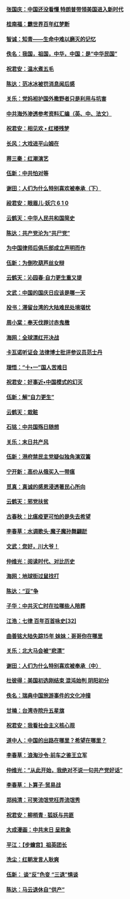 #### [张国庆：中国还没看懂 特朗普带领美国进入新时代](../pages/nsc993/n10764224.md?t=10061231) 

#### [桂南福：霸世界百年红梦断](../pages/nsc993/n10762380.md?t=10061231) 

#### [智诚：知青——生命中难以磨灭的记忆](../pages/nsc993/n10762372.md?t=10061231) 

#### [佚名：我国，祖国，中华，中国：是“中华民国”](../pages/nsc993/n10762366.md?t=10061231) 

#### [祝君安：温水煮五毛](../pages/nsc993/n10762362.md?t=10061231) 

#### [陈达：范冰冰被罚消息闻后感](../pages/nsc993/n10760142.md?t=10061231) 

#### [关乐：党妈袒护国外撒野者只是利用与坑害](../pages/nsc993/n10760019.md?t=10061231) 

#### [中共海外渗透参考资料汇编（英、中、法文）](../pages/nsc993/n10756055.md?t=10061231) 

#### [祝君安：相见欢  •  红楼残梦](../pages/nsc993/n10757542.md?t=10061231) 

#### [长风：大戏进平山姆在](../pages/nsc993/n10757155.md?t=10061231) 

#### [蒋三秦：红潮演艺](../pages/nsc993/n10756736.md?t=10061231) 

#### [伍新：中共怕对等](../pages/nsc993/n10754812.md?t=10061231) 

#### [谢田：人们为什么特别喜欢被奉承（下）](../pages/nsc993/n10755072.md?t=10061231) 

#### [祋君安：眼眉儿‧妖穴 6 1 0](../pages/nsc993/n10754802.md?t=10061231) 

#### [云鹤天：中华人民共和国简史](../pages/nsc993/n10753546.md?t=10061231) 

#### [陈达：共产党沦为“共尸党”](../pages/nsc993/n10753506.md?t=10061231) 

#### [为中国律师后俱乐部成立声明而作](../pages/nsc993/n10753359.md?t=10061231) 

#### [伍新：为倒吹葫芦丝女辩](../pages/nsc993/n10753300.md?t=10061231) 

#### [云鹤天：沁园春‧自力更生重又提](../pages/nsc993/n10752681.md?t=10061231) 

#### [文武：中国的国庆日应该是哪一天](../pages/nsc993/n10752564.md?t=10061231) 

#### [投书：滞留台湾的大陆难民处境堪忧](../pages/nsc993/n10751122.md?t=10061231) 

#### [周小棠：奉天伐罪讨赤鬼檄](../pages/nsc993/n10749279.md?t=10061231) 

#### [海网：全球漂红开决战](../pages/nsc993/n10747774.md?t=10061231) 

#### [卡瓦诺听证会 法律博士批评参议员范士丹](../pages/nsc993/n10748504.md?t=10061231) 

#### [理悟：“十•一”国人苦难日](../pages/nsc993/n10747763.md?t=10061231) 

#### [祝君安：好事近•中国模式的幻灭](../pages/nsc993/n10747755.md?t=10061231) 

#### [伍新：解“自力更生”](../pages/nsc993/n10747744.md?t=10061231) 

#### [云鹤天：栽赃](../pages/nsc993/n10747735.md?t=10061231) 

#### [石铭：中共国殇日随想](../pages/nsc993/n10747202.md?t=10061231) 

#### [关乐：末日共产风](../pages/nsc993/n10745398.md?t=10061231) 

#### [伍新：港府禁民主党疑似独角演双簧](../pages/nsc993/n10745393.md?t=10061231) 

#### [宁开新：高价从俄买入一带瘟](../pages/nsc993/n10745381.md?t=10061231) 

#### [觅真：真诚的感恩浸透著民心所向](../pages/nsc993/n10746220.md?t=10061231) 

#### [云鹤天：邪党扶贫](../pages/nsc993/n10745370.md?t=10061231) 

#### [古春秋：比瘟疫更可怕的是失去希望](../pages/nsc993/n10745352.md?t=10061231) 

#### [李春草：水调歌头‧魔子魔孙舞翩跹](../pages/nsc993/n10744963.md?t=10061231) 

#### [文武：您好，川大爷！](../pages/nsc993/n10739572.md?t=10061231) 

#### [仲维光：阅读时代、对比历史](../pages/nsc993/n10744494.md?t=10061231) 

#### [海网：地球街过鼠找打](../pages/nsc993/n10741404.md?t=10061231) 

#### [陈达：“豆”争](../pages/nsc993/n10741375.md?t=10061231) 

#### [子华：中共灭亡时在拉哪些人陪葬](../pages/nsc993/n10741320.md?t=10061231) 

#### [江浩：七律 百年百首咏史[32]](../pages/nsc993/n10741179.md?t=10061231) 

#### [曲善铭大陆失踪15年 妹妹：哥哥你在哪里](../pages/nsc993/n10738770.md?t=10061231) 

#### [关乐：北大马会被“悲漂”](../pages/nsc993/n10739482.md?t=10061231) 

#### [谢田：人们为什么特别喜欢被奉承（中）](../pages/nsc993/n10736705.md?t=10061231) 

#### [杜彼得：美国初选刚结束 混沌始判 阴阳初分](../pages/nsc993/n10734882.md?t=10061231) 

#### [佚名：瑞典中国旅游事件的文化冲撞](../pages/nsc993/n10731914.md?t=10061231) 

#### [甘楠：台湾寺院升五星旗](../pages/nsc993/n10731868.md?t=10061231) 

#### [祝君安：我看社会主义核心观](../pages/nsc993/n10731861.md?t=10061231) 

#### [道中人：中国的出路在哪里？希望在哪里？](../pages/nsc993/n10730399.md?t=10061231) 

#### [李春草：浪淘沙令‧前车之鉴王立军](../pages/nsc993/n10730200.md?t=10061231) 

#### [仲维光：“从此开始，我绝对不说一句共产党好话”](../pages/nsc993/n10722208.md?t=10061231) 

#### [李春草：卜算子·贸易战](../pages/nsc993/n10726893.md?t=10061231) 

#### [郑纯清：可笑流氓党枉弄流氓秀](../pages/nsc993/n10726849.md?t=10061231) 

#### [祝君安：柳梢青 · 狐妖与共匪](../pages/nsc993/n10726825.md?t=10061231) 

#### [大成漫画：中共末日 呈败象](../pages/nsc993/n10726516.md?t=10061231) 

#### [平江：【步蟾宫】祖英团长](../pages/nsc993/n10724876.md?t=10061231) 

#### [洗尘：红朝发言人耿爽](../pages/nsc993/n10724862.md?t=10061231) 

#### [伍新： 谈“反”色变 “三退”惧谈](../pages/nsc993/n10724842.md?t=10061231) 

#### [陈达：马云退休自“供产”](../pages/nsc993/n10723027.md?t=10061231) 

